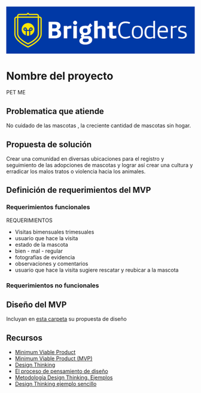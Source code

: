 ![BrightCoders Logo](img/logo-bc.png)

# Nombre del proyecto
PET ME
## Problematica que atiende
No cuidado de las mascotas , la creciente cantidad de mascotas sin hogar.
## Propuesta de solución
Crear una comunidad en diversas ubicaciones para el registro y seguimiento de las adopciones de mascotas y lograr así crear una cultura y erradicar los malos tratos o violencia hacia los animales.
## Definición de requerimientos del MVP

### Requerimientos funcionales
   REQUERIMIENTOS

 - Visitas bimensuales trimesuales
 - usuario que hace la visita
 - estado de la mascota
 - bien - mal - regular
 - fotografías de evidencia
 - observaciones y comentarios
 - usuario que hace la visita sugiere rescatar y reubicar a la mascota

### Requerimientos no funcionales
## Diseño del MVP

Incluyan en [esta carpeta](/design) su propuesta de diseño

## Recursos

- [Minimum Viable Product](https://www.agilealliance.org/glossary/mvp/#q=~(infinite~false~filters~(tags~(~'mvp))~searchTerm~'~sort~false~sortDirection~'asc~page~1))
- [Minimum Viable Product (MVP)](https://www.productplan.com/glossary/minimum-viable-product/)
- [Design Thinking](https://www.interaction-design.org/literature/topics/design-thinking)
- [El proceso de pensamiento de diseño](https://www.youtube.com/watch?v=_r0VX-aU_T8)
- [Metodología Design Thinking. Ejemplos](https://www.youtube.com/watch?v=_ul3wfKss58) 
- [Design Thinking ejemplo sencillo](https://www.youtube.com/watch?v=_H33tA2-j0s)
